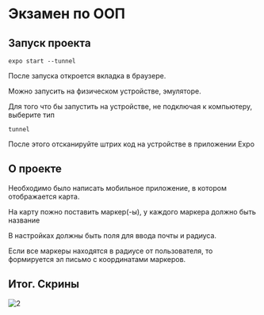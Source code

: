 # Экзамен по ООП
## Запуск проекта
```
expo start --tunnel
```
После запуска откроется вкладка в браузере.

Можно запусить на физическом устройстве, эмуляторе. 

Для того что бы запустить на устройстве, не подключая к компьютеру, выберите тип
```
tunnel
```
После этого отсканируйте штрих код на устройстве в приложении Expo
## О проекте
Необходимо было написать мобильное приложение, в котором отображается карта.

На карту пожно поставить маркер(-ы), у каждого маркера должно быть название

В настройках должны быть поля для ввода почты и радиуса.

Если все маркеры находятся в радиусе от пользователя, то формируется эл письмо с координатами маркеров.
## Итог. Скрины
![2](./screenshots/all.png)